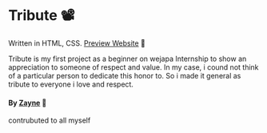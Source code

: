 # Tribute 📽️
Written in HTML, CSS.
[Preview Website](https://https://tributee.netlify.app/) 🔗

Tribute is my first project as a beginner on wejapa Internship to show an appreciation to someone of respect and value.
In my case, i cound not think of a particular person to dedicate this honor to. So i made it 
general as tribute to everyone i love and respect.


#### By [Zayne](https://github.com/Tijani-zainab) 👧
contrubuted to all myself
